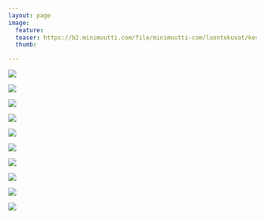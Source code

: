 ```yaml
---
layout: page
image:
  feature:
  teaser: https://b2.minimuutti.com/file/minimuutti-com/luontokuvat/kes%C3%A4/11/DS58329-245px.jpg
  thumb:

---
```


![](https://b2.minimuutti.com/file/minimuutti-com/luontokuvat/kes%C3%A4/11/DS57513-800px.jpg)

![](https://b2.minimuutti.com/file/minimuutti-com/luontokuvat/kes%C3%A4/11/DS57516-800px.jpg)

![](https://b2.minimuutti.com/file/minimuutti-com/luontokuvat/kes%C3%A4/11/DS57517-800px.jpg)

![](https://b2.minimuutti.com/file/minimuutti-com/luontokuvat/kes%C3%A4/11/DS57520_1-800px.jpg)

![](https://b2.minimuutti.com/file/minimuutti-com/luontokuvat/kes%C3%A4/11/DS57526-800px.jpg)

![](https://b2.minimuutti.com/file/minimuutti-com/luontokuvat/kes%C3%A4/11/DS57532-800px.jpg)

![](https://b2.minimuutti.com/file/minimuutti-com/luontokuvat/kes%C3%A4/11/DS58339-800px.jpg)

![](https://b2.minimuutti.com/file/minimuutti-com/luontokuvat/kes%C3%A4/11/DS58342-800px.jpg)

![](https://b2.minimuutti.com/file/minimuutti-com/luontokuvat/kes%C3%A4/11/DS58333-800px.jpg)

![](https://b2.minimuutti.com/file/minimuutti-com/luontokuvat/kes%C3%A4/11/DS58329-800px.jpg)
